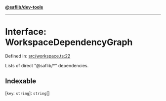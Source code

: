 [**@saflib/dev-tools**](../index.md)

***

# Interface: WorkspaceDependencyGraph

Defined in: [src/workspace.ts:22](https://github.com/sderickson/saflib/blob/93787f8fa8958c7d8341f08515302a77bc550495/dev-tools/src/workspace.ts#L22)

Lists of direct "@saflib/*" dependencies.

## Indexable

\[`key`: `string`\]: `string`[]
